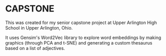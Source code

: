 # CAPSTONE
This was created for my senior capstone project at Upper Arlington High School in Upper Arlington, Ohio. 

It uses Gensim's Word2Vec library to explore word embeddings by making graphics (through PCA and t-SNE) and generating a custom thesaurus based on a list of adjectives.

